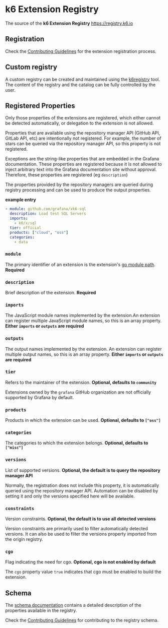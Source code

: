 # k6 Extension Registry

The source of the **k6 Extension Registry** https://registry.k6.io

## Registration

Check the [Contributing Guidelines](CONTRIBUTING.md) for the extension registration process.

## Custom registry

A custom registry can be created and maintained using the [k6registry](https://github.com/grafana/k6registry) tool. The content of the registry and the catalog can be fully controlled by the user.

## Registered Properties

Only those properties of the extensions are registered, which either cannot be detected automatically, or delegation to the extension is not allowed.

Properties that are available using the repository manager API (GitHub API, GitLab API, etc) are intentionally not registered. For example, the number of stars can be queried via the repository manager API, so this property is not registered.

Exceptions are the string-like properties that are embedded in the Grafana documentation. These properties are registered because it is not allowed to inject arbitrary text into the Grafana documentation site without approval. Therefore, these properties are registered (eg `description`)

The properties provided by the repository managers are queried during registry processing and can be used to produce the output properties.

**example entry**

```yaml
- module: github.com/grafana/xk6-sql
  description: Load test SQL Servers
  imports:
    - k6/x/sql
  tier: official
  products: ["cloud", "oss"]
  categories:
    - data
```

### `module`

The primary identifier of an extension is the extension's [go module path](https://go.dev/ref/mod#module-path). **Required**

### `description`

Brief description of the extension. **Required**

### `imports`

The JavaScript module names implemented by the extension.An extension can register multiple JavaScript module names, so this is an array property. **Either `imports` or `outputs` are required**

### `outputs`

The output names implemented by the extension. An extension can register multiple output names, so this is an array property. **Either `imports` or `outputs` are required**

### `tier`

Refers to the maintainer of the extension. **Optional, defaults to `community`**

Extensions owned by the `grafana` GitHub organization are not officially supported by Grafana by default.

### `products`

Products in which the extension can be used. **Optional, defaults to `["oss"]`**

### `categories`

The categories to which the extension belongs. **Optional, defaults to `["misc"]`**

### `versions`

List of supported versions. **Optional, the default is to query the repository manager API**

Normally, the registration does not include this property, it is automatically queried using the repository manager API. Automation can be disabled by setting it and only the versions specified here will be available.

### `constraints`

Version constraints. **Optional, the default is to use all detected versions**

Version constraints are primarily used to filter automatically detected versions. It can also be used to filter the versions property imported from the origin registry.

### `cgo`

Flag indicating the need for cgo. **Optional, cgo is not enabled by default**

The `cgo` property value `true` indicates that cgo must be enabled to build the extension.

## Schema

The [schema documentation](https://registry.k6.io/registry.schema.html) contains a detailed description of the properties available in the registry.

Check the [Contributing Guidelines](CONTRIBUTING.md) for contributing to the registry schema.
